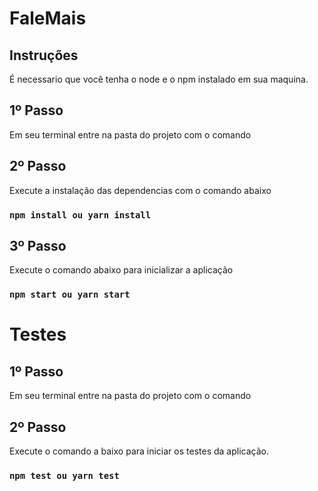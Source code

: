 # FaleMais

## Instruções
É necessario que você tenha o node e o npm instalado em sua maquina.


## 1º Passo
Em seu terminal entre na pasta do projeto com o comando

## 2º Passo
Execute a instalação das dependencias com o comando abaixo

### `npm install ou yarn install`

## 3º Passo
Execute o comando abaixo para inicializar a aplicação
### `npm start ou yarn start` 

# Testes

## 1º Passo
Em seu terminal entre na pasta do projeto com o comando

## 2º Passo
Execute o comando a baixo para iniciar os testes da aplicação.

### `npm test ou yarn test`
